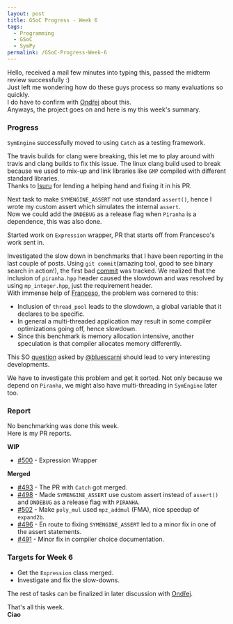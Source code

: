 ```yaml
---
layout: post
title: GSoC Progress - Week 6
tags:
  - Programming
  - GSoC
  - SymPy
permalink: /GSoC-Progress-Week-6
---	
```


Hello, received a mail few minutes into typing this, passed the midterm review successfully :) <br/>
Just left me wondering how do these guys process so many evaluations so quickly.	
I do have to confirm with [Ondřej](https://github.com/certik) about this. <br/>
Anyways, the project goes on and here is my this week's summary. <br/>

### Progress

`SymEngine` successfully moved to using `Catch` as a testing framework. 

The travis builds for clang were breaking, this let me to play around with travis and clang builds to fix this issue. The linux clang build used to break because we used to mix-up and link libraries like `GMP` compiled with different standard libraries.  <br/>
Thanks to [Isuru](https://github.com/isuruf) for lending a helping hand and fixing it in his PR.

Next task to make `SYMENGINE_ASSERT` not use standard `assert()`, hence I wrote my custom assert which simulates the internal `assert`.  <br/>
Now we could add the `DNDEBUG` as a release flag when `Piranha` is a dependence, this was also done.

Started work on `Expression` wrapper, PR that starts off from Francesco's work sent in.

Investigated the slow down in benchmarks that I have been reporting in the last couple of posts. Using `git commit`(amazing tool, good to see binary search in action!), the first bad [commit](https://github.com/Sumith1896/csympy/commit/35f384a484315efbb900ec4ec0b0eb97e791c193) was tracked. We realized that the inclusion of `piranha.hpp` header caused the slowdown and was resolved by using `mp_integer.hpp`, just the requirement header.  <br/>
With immense help of [Franceso](https://github.com/bluescarni), the problem was cornered to this: <br/>
* Inclusion of `thread_pool` leads to the slowdown, a global variable that it declares to be specific. <br/>
* In general a multi-threaded application may result in some compiler optimizations going off, hence slowdown. <br/>
* Since this benchmark is memory allocation intensive, another speculation is that compiler allocates memory differently. <br/>

This SO [question](http://stackoverflow.com/questions/31212943/performance-cost-of-threading-constructs-missed-optimisations-and-memory-alloca) asked by [@bluescarni](https://github.com/bluescarni) should lead to very interesting developments. 

We have to investigate this problem and get it sorted. Not only because we depend on `Piranha`, we might also have multi-threading in `SymEngine` later too.

### Report

No benchmarking was done this week. <br/>
Here is my PR reports. <br/>

**WIP** <br/>
* [#500](https://github.com/sympy/symengine/pull/500) - Expression Wrapper <br/>

**Merged** <br/>
* [#493](https://github.com/sympy/symengine/pull/493) - The PR with `Catch` got merged. <br/>
* [#498](https://github.com/sympy/symengine/pull/498) - Made `SYMENGINE_ASSERT` use custom assert instead of `assert()` and `DNDEBUG` as a release flag with `PIRANHA`. <br/>
* [#502](https://github.com/sympy/symengine/pull/502) - Make `poly_mul` used `mpz_addmul` (FMA), nice speedup of `expand2b`.
* [#496](https://github.com/sympy/symengine/pull/496) - En route to fixing `SYMENGINE_ASSERT` led to a minor fix in one of the assert statements. <br/>
* [#491](https://github.com/sympy/symengine/pull/491) - Minor fix in compiler choice documentation.

### Targets for Week 6

* Get the `Expression` class merged. <br/>
* Investigate and fix the slow-downs. <br/>

The rest of tasks can be finalized in later discussion with [Ondřej](https://github.com/certik).

That's all this week. <br/>
**Ciao**
